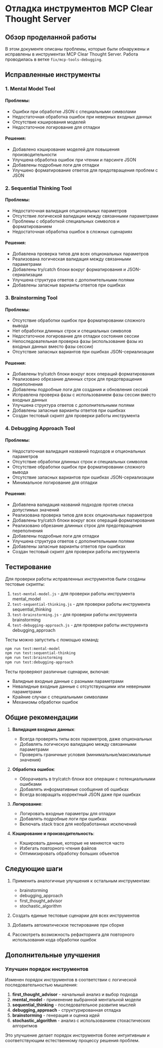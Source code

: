 # Отладка инструментов MCP Clear Thought Server

## Обзор проделанной работы

В этом документе описаны проблемы, которые были обнаружены и исправлены в инструментах MCP Clear Thought Server. Работа проводилась в ветке `fix/mcp-tools-debugging`.

## Исправленные инструменты

### 1. Mental Model Tool

#### Проблемы:
- Ошибки при обработке JSON с специальными символами
- Недостаточная обработка ошибок при неверных входных данных
- Отсутствие кэширования моделей
- Недостаточное логирование для отладки

#### Решения:
- Добавлено кэширование моделей для повышения производительности
- Улучшена обработка ошибок при чтении и парсинге JSON
- Добавлены подробные логи для отладки
- Улучшено форматирование ответов для предотвращения проблем с JSON

### 2. Sequential Thinking Tool

#### Проблемы:
- Недостаточная валидация опциональных параметров
- Отсутствие логической валидации между связанными параметрами
- Проблемы с обработкой специальных символов и форматированием
- Недостаточная обработка ошибок в сложных сценариях

#### Решения:
- Добавлена проверка типов для всех опциональных параметров
- Реализована логическая валидация между связанными параметрами
- Добавлены try/catch блоки вокруг форматирования и JSON-сериализации
- Улучшена структура ответов с дополнительными полями
- Добавлены запасные варианты ответов при ошибках

### 3. Brainstorming Tool

#### Проблемы:
- Отсутствие обработки ошибок при форматировании сложного вывода
- Нет обработки длинных строк и специальных символов
- Недостаточное логирование для отладки состояния сессии
- Непоследовательная проверка фазы (использование фазы из входных данных вместо фазы сессии)
- Отсутствие запасных вариантов при ошибках JSON-сериализации

#### Решения:
- Добавлены try/catch блоки вокруг всех операций форматирования
- Реализовано обрезание длинных строк для предотвращения переполнения
- Добавлены подробные логи для создания и обновления сессий
- Исправлена проверка фазы с использованием фазы сессии вместо входных данных
- Улучшена структура ответов с дополнительными полями
- Добавлены запасные варианты ответов при ошибках
- Создан тестовый скрипт для проверки работы инструмента

### 4. Debugging Approach Tool

#### Проблемы:
- Недостаточная валидация названий подходов и опциональных параметров
- Отсутствие обработки длинных строк и специальных символов
- Отсутствие обработки ошибок при форматировании сложного вывода
- Отсутствие запасных вариантов при ошибках JSON-сериализации
- Минимальное логирование для отладки

#### Решения:
- Добавлена валидация названий подходов против списка допустимых значений
- Реализована проверка типов для всех опциональных параметров
- Добавлены try/catch блоки вокруг всех операций форматирования
- Реализовано обрезание длинных строк для предотвращения переполнения
- Добавлены подробные логи для отладки
- Улучшена структура ответов с дополнительными полями
- Добавлены запасные варианты ответов при ошибках
- Создан тестовый скрипт для проверки работы инструмента

## Тестирование

Для проверки работы исправленных инструментов были созданы тестовые скрипты:

1. `test-mental-model.js` - для проверки работы инструмента mental_model
2. `test-sequential-thinking.js` - для проверки работы инструмента sequential_thinking
3. `test-brainstorming.js` - для проверки работы инструмента brainstorming
4. `test-debugging-approach.js` - для проверки работы инструмента debugging_approach

Тесты можно запустить с помощью команд:
```bash
npm run test:mental-model
npm run test:sequential-thinking
npm run test:brainstorming
npm run test:debugging-approach
```

Тесты проверяют различные сценарии, включая:
- Валидные входные данные с разными параметрами
- Невалидные входные данные с отсутствующими или неверными параметрами
- Крайние случаи с специальными символами
- Механизмы обработки ошибок

## Общие рекомендации

1. **Валидация входных данных**:
   - Всегда проверять типы всех параметров, даже опциональных
   - Добавлять логическую валидацию между связанными параметрами
   - Проверять граничные условия (минимальные/максимальные значения)

2. **Обработка ошибок**:
   - Оборачивать в try/catch блоки все операции с потенциальными ошибками
   - Добавлять информативные сообщения об ошибках
   - Всегда возвращать корректный JSON даже при ошибках

3. **Логирование**:
   - Логировать входные параметры для отладки
   - Добавлять подробные логи при ошибках
   - Включать stack trace для необработанных исключений

4. **Кэширование и производительность**:
   - Кэшировать данные, которые не меняются часто
   - Избегать повторного чтения файлов
   - Оптимизировать обработку больших объектов

## Следующие шаги

1. Применить аналогичные улучшения к остальным инструментам:
   - brainstorming
   - debugging_approach
   - first_thought_advisor
   - stochastic_algorithm

2. Создать единые тестовые сценарии для всех инструментов
3. Добавить автоматическое тестирование при сборке
4. Рассмотреть возможность рефакторинга для повторного использования кода обработки ошибок

## Дополнительные улучшения

### Улучшен порядок инструментов

Изменен порядок инструментов в соответствии с логической последовательностью мышления:

1. **first_thought_advisor** - начальный анализ и выбор подхода
2. **mental_model** - применение выбранной ментальной модели
3. **sequential_thinking** - последовательное развитие мыслей
4. **debugging_approach** - структурированная отладка
5. **brainstorming** - генерация и оценка идей
6. **stochastic_algorithm** - анализ с использованием стохастических алгоритмов

Это улучшение делает порядок инструментов более интуитивным и соответствующим естественному процессу решения проблем. 
